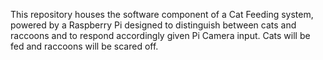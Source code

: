 This repository houses the software component of a Cat Feeding system, powered by a Raspberry Pi designed to distinguish between cats and raccoons and to respond accordingly given Pi Camera input. Cats will be fed and raccoons will be scared off.
